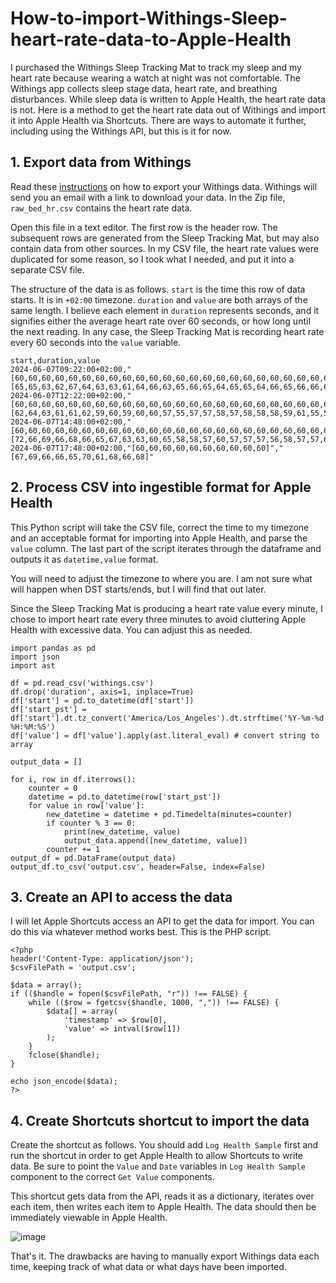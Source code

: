 # How-to-import-Withings-Sleep-heart-rate-data-to-Apple-Health
I purchased the Withings Sleep Tracking Mat to track my sleep and my heart rate because wearing a watch at night was not comfortable. The Withings app collects sleep stage data, heart rate, and breathing disturbances. While sleep data is written to Apple Health, the heart rate data is not. Here is a method to get the heart rate data out of Withings and import it into Apple Health via Shortcuts. There are ways to automate it further, including using the Withings API, but this is it for now.

## 1. Export data from Withings
Read these [instructions](https://support.withings.com/hc/en-us/articles/201491377-Withings-App-Online-Dashboard-Exporting-my-data) on how to export your Withings data. Withings will send you an email with a link to download your data. In the Zip file, `raw_bed_hr.csv` contains the heart rate data.

Open this file in a text editor. The first row is the header row. The subsequent rows are generated from the Sleep Tracking Mat, but may also contain data from other sources. In my CSV file, the heart rate values were duplicated for some reason, so I took what I needed, and put it into a separate CSV file.

The structure of the data is as follows. `start` is the time this row of data starts. It is in `+02:00` timezone. `duration` and `value` are both arrays of the same length. I believe each element in `duration` represents seconds, and it signifies either the average heart rate over 60 seconds, or how long until the next reading. In any case, the Sleep Tracking Mat is recording heart rate every 60 seconds into the `value` variable.
```
start,duration,value
2024-06-07T09:22:00+02:00,"[60,60,60,60,60,60,60,60,60,60,60,60,60,60,60,60,60,60,60,60,60,60,60,60,60,60,60,60,60,60,60,60,60,60,60,60,60,60,60,60,60,60,60,60,60,60,60,60,60,60,60,60,60,60,60,60,60,60,60,60,60,60,60,60,60,60,60,60,60,60,60,60,60,60,60,60,60,60,60,60,60,60,60,60,60,60,60,60,60,60,60,60,60,60,60,60,60,60,60,60,60,60,60,60,60,60,60,60,60,60,60,60,60,60,60,60,60,60,60,60,60,60,60,60,60,60,60,60,60,60,60,60,60,60,60,60,60,60,60,60,60,60,60,60,60,60,60,60,60,60,60,60,60,60,60,60,60,60,60,60,60,60,60,60,60,60,60,60,60,60,60,60,60,60,60,60,60,60,60,60]","[65,65,63,62,67,64,63,63,61,64,66,63,65,66,65,64,65,65,64,66,65,66,66,67,66,67,66,66,68,66,65,66,67,66,66,68,68,68,67,68,67,67,67,68,67,68,68,67,68,68,68,68,68,67,68,68,67,68,69,68,69,69,69,69,69,69,69,67,69,72,73,73,75,75,73,76,74,76,76,73,73,75,73,72,70,68,68,69,68,68,69,69,66,65,67,65,66,66,67,67,67,66,67,67,66,67,66,66,66,66,65,66,66,66,65,65,66,66,65,64,64,65,65,65,65,65,65,65,65,64,64,65,66,65,65,66,65,66,64,61,63,63,64,64,65,64,71,73,72,71,71,73,72,71,64,69,63,65,67,66,65,66,64,67,68,66,69,67,66,66,71,70,68,71,69,62,64,62,61,66]"
2024-06-07T12:22:00+02:00,"[60,60,60,60,60,60,60,60,60,60,60,60,60,60,60,60,60,60,60,60,60,60,60,60,60,60,60,60,60,60,60,60,60,60,60,60,60,60,60,60,60,60,60,60,60,60,60,60,60,60,60,60,60,60,60,60,60,60,60,60,60,60,60,60,60,60,60,60,60,60,60,60,60,60,60,60,60,60,60,60,60,60,60,60,60,60,60,60,60,60,60,60,60,60,60,60,60,60,60,60,60,60,60,60,60,60,60,60,60,60,60,60,60,60,60,60,60,60,60,60,60,60,60,60,60,60,60,60,60,60,60,60,60,60,60,60,60,60,60,60,60,60,60,60,60,60]","[62,64,63,61,61,62,59,60,59,60,60,57,55,57,57,58,57,58,58,58,59,61,55,56,56,56,56,57,56,56,55,55,56,56,56,56,56,56,56,56,56,56,56,55,57,58,56,57,58,58,58,60,56,57,55,58,58,60,64,59,59,58,69,62,60,60,59,59,62,61,57,58,60,59,60,60,59,56,62,60,63,65,65,66,64,65,65,65,66,66,66,66,65,66,66,66,67,64,62,61,61,62,61,60,60,59,60,61,60,60,60,59,61,63,63,65,65,64,66,64,66,65,64,65,66,67,71,72,70,71,72,71,64,65,69,68,71,70,68,66,73,73,73,73,70,71]"
2024-06-07T14:48:00+02:00,"[60,60,60,60,60,60,60,60,60,60,60,60,60,60,60,60,60,60,60,60,60,60,60,60,60,60,60,60,60,60,60,60,60,60,60,60,60,60,60,60,60,60,60,60,60,60,60,60,60,60,60,60,60,60,60,60,60,60,60,60,60,60,60,60,60,60,60,60,60,60,60,60,60,60,60,60,60,60,60,60,60,60,60,60,60,60,60,60,60,60,60,60,60,60,60,60,60,60,60,60,60,60,60,60,60,60,60,60,60,60,60,60,60,60,60,60,60,60,60,60,60,60,60,60,60,60,60,60,60,60,60,60,60,60,60,60,60,60,60,60,60,60,60,60,60,60,60,60,60,60,60,60,60,60,60,60,60,60,60,60,60,60,60,60,60,60,60,60,60,60,60,60,60,60,60,60,60,60,60,60]","[72,66,69,66,68,66,65,67,63,63,60,65,58,58,57,60,57,57,57,56,58,57,57,60,58,59,57,54,58,58,58,58,58,57,58,58,57,58,57,58,57,57,58,56,57,58,57,58,57,58,59,57,57,57,57,57,57,57,57,57,58,58,59,58,57,56,57,57,57,57,57,59,57,57,58,58,60,57,60,59,55,58,61,62,60,60,57,60,62,63,61,61,57,57,58,58,57,58,57,57,57,54,58,60,58,59,58,59,56,59,58,58,58,58,57,59,58,58,59,58,58,58,57,59,58,59,57,58,58,58,60,58,59,58,60,56,55,56,53,57,54,56,56,56,54,55,57,60,59,56,58,58,58,59,60,60,60,59,60,60,62,62,61,58,64,66,64,66,65,64,66,70,73,75,77,71,70,65,65,64]"
2024-06-07T17:48:00+02:00,"[60,60,60,60,60,60,60,60,60,60]","[67,69,66,66,65,70,61,68,66,68]"
```

## 2. Process CSV into ingestible format for Apple Health
This Python script will take the CSV file, correct the time to my timezone and an acceptable format for importing into Apple Health, and parse the `value` column. The last part of the script iterates through the dataframe and outputs it as `datetime,value` format.

You will need to adjust the timezone to where you are. I am not sure what will happen when DST starts/ends, but I will find that out later.

Since the Sleep Tracking Mat is producing a heart rate value every minute, I chose to import heart rate every three minutes to avoid cluttering Apple Health with excessive data. You can adjust this as needed.
```
import pandas as pd
import json
import ast

df = pd.read_csv('withings.csv')
df.drop('duration', axis=1, inplace=True)
df['start'] = pd.to_datetime(df['start'])
df['start_pst'] = df['start'].dt.tz_convert('America/Los_Angeles').dt.strftime('%Y-%m-%d %H:%M:%S')
df['value'] = df['value'].apply(ast.literal_eval) # convert string to array

output_data = []

for i, row in df.iterrows():
    counter = 0
    datetime = pd.to_datetime(row['start_pst'])
    for value in row['value']:
        new_datetime = datetime + pd.Timedelta(minutes=counter)
        if counter % 3 == 0:
            print(new_datetime, value)
            output_data.append([new_datetime, value])
        counter += 1
output_df = pd.DataFrame(output_data)
output_df.to_csv('output.csv', header=False, index=False)
```
## 3. Create an API to access the data
I will let Apple Shortcuts access an API to get the data for import. You can do this via whatever method works best. This is the PHP script.
```
<?php
header('Content-Type: application/json');
$csvFilePath = 'output.csv';

$data = array();
if (($handle = fopen($csvFilePath, "r")) !== FALSE) {
    while (($row = fgetcsv($handle, 1000, ",")) !== FALSE) {
        $data[] = array(
            'timestamp' => $row[0],
            'value' => intval($row[1])
        );
    }
    fclose($handle);
}

echo json_encode($data);
?>
```

## 4. Create Shortcuts shortcut to import the data
Create the shortcut as follows. You should add `Log Health Sample` first and run the shortcut in order to get Apple Health to allow Shortcuts to write data. Be sure to point the `Value` and `Date` variables in `Log Health Sample` component to the correct `Get Value` components.

This shortcut gets data from the API, reads it as a dictionary, iterates over each item, then writes each item to Apple Health. The data should then be immediately viewable in Apple Health.

![image](https://github.com/eliluong/How-to-import-Withings-Sleep-heart-rate-data-to-Apple-Health/assets/15806938/df695957-ce27-4edd-817f-2e9460f3a16d)

That's it. The drawbacks are having to manually export Withings data each time, keeping track of what data or what days have been imported.
